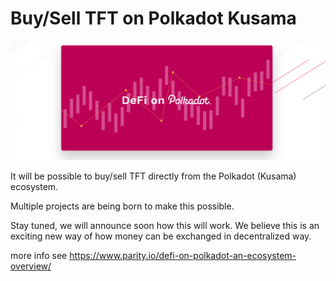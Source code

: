 # Buy/Sell TFT on Polkadot Kusama


![](img/parity_dex.png)

It will be possible to buy/sell TFT directly from the Polkadot (Kusama) ecosystem.

Multiple projects are being born to make this possible.

Stay tuned, we will announce soon how this will work. We believe this is an exciting new way of how money can be exchanged in decentralized way.

more info see https://www.parity.io/defi-on-polkadot-an-ecosystem-overview/

